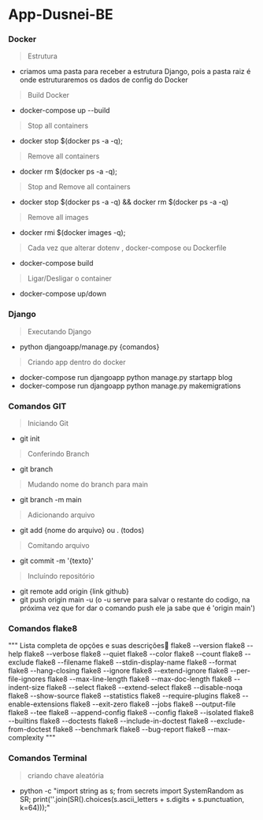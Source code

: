 # App-Dusnei-BE

### Docker
> Estrutura
- criamos uma pasta para receber a estrutura Django, pois a pasta raiz é onde estruturaremos os dados de config do Docker

> Build Docker
- docker-compose up --build

> Stop all containers
- docker stop $(docker ps -a -q); 

> Remove all containers
- docker rm $(docker ps -a -q);

> Stop and Remove all containers
- docker stop $(docker ps -a -q) && docker rm $(docker ps -a -q)

> Remove all images
- docker rmi $(docker images -q);

> Cada vez que alterar dotenv , docker-compose ou Dockerfile
- docker-compose build

> Ligar/Desligar o container
- docker-compose up/down


### Django
> Executando Django
- python djangoapp/manage.py {comandos}

> Criando app dentro do docker
- docker-compose run djangoapp python manage.py startapp blog
- docker-compose run djangoapp python manage.py makemigrations

### Comandos GIT
> Iniciando Git
- git init

> Conferindo Branch
- git branch

> Mudando nome do branch para main
- git branch -m main

> Adicionando arquivo
- git add {nome do arquivo} ou . (todos)

> Comitando arquivo
- git commit -m '{texto}'

> Incluíndo repositório
- git remote add origin {link github}
- git push origin main -u (o -u serve para salvar o restante do codigo, na próxima vez que for dar o comando push ele ja sabe que é 'origin main')

### Comandos flake8
 """
    Lista completa de opções e suas descrições
    flake8 --version
    flake8 --help
    flake8 --verbose
    flake8 --quiet
    flake8 --color
    flake8 --count
    flake8 --exclude
    flake8 --filename
    flake8 --stdin-display-name
    flake8 --format
    flake8 --hang-closing
    flake8 --ignore
    flake8 --extend-ignore
    flake8 --per-file-ignores
    flake8 --max-line-length
    flake8 --max-doc-length
    flake8 --indent-size
    flake8 --select
    flake8 --extend-select
    flake8 --disable-noqa
    flake8 --show-source
    flake8 --statistics
    flake8 --require-plugins
    flake8 --enable-extensions
    flake8 --exit-zero
    flake8 --jobs
    flake8 --output-file
    flake8 --tee
    flake8 --append-config
    flake8 --config
    flake8 --isolated
    flake8 --builtins
    flake8 --doctests
    flake8 --include-in-doctest
    flake8 --exclude-from-doctest
    flake8 --benchmark
    flake8 --bug-report
    flake8 --max-complexity
 """

 ### Comandos Terminal
 > criando chave aleatória
 - python -c "import string as s; from secrets import SystemRandom as SR; print(''.join(SR().choices(s.ascii_letters + s.digits + s.punctuation, k=64)));"
